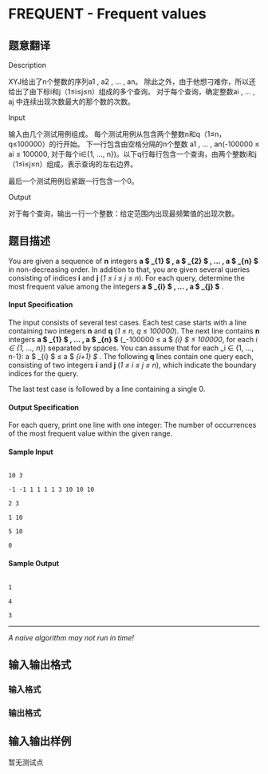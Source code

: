 # FREQUENT - Frequent values

## 题意翻译

Description

XYJ给出了n个整数的序列a1 , a2 , ... , an。 除此之外，由于他想刁难你，所以还给出了由下标i和j（1≤i≤j≤n）组成的多个查询。 对于每个查询，确定整数ai , ... , aj 中连续出现次数最大的那个数的次数。

Input

输入由几个测试用例组成。 每个测试用例从包含两个整数n和q（1≤n，q≤100000）的行开始。 下一行包含由空格分隔的n个整数 a1 , ... , an(-100000 ≤ ai ≤ 100000, 对于每个i∈{1, ..., n})。以下q行每行包含一个查询，由两个整数i和j（1≤i≤j≤n）组成，表示查询的左右边界。

最后一个测试用例后紧跟一行包含一个0。

Output

对于每个查询，输出一行一个整数：给定范围内出现最频繁值的出现次数。

## 题目描述

You are given a sequence of **n** integers **a $ _{1} $ , a $ _{2} $ , ... , a $ _{n} $** in non-decreasing order. In addition to that, you are given several queries consisting of indices **i** and **j** (_1 ≤ i ≤ j ≤ n_). For each query, determine the most frequent value among the integers **a $ _{i} $ , ... , a $ _{j} $** .

#### Input Specification

The input consists of several test cases. Each test case starts with a line containing two integers **n** and **q** (_1 ≤ n, q ≤ 100000_). The next line contains **n** integers **a $ _{1} $ , ... , a $ _{n} $** (_-100000 ≤ a $ _{i} $ ≤ 100000_, for each _i ∈ {1, ..., n}_) separated by spaces. You can assume that for each _i ∈ {1, ..., n-1}: a $ _{i} $ ≤ a $ _{i+1} $_ . The following **q** lines contain one query each, consisting of two integers **i** and **j** (_1 ≤ i ≤ j ≤ n_), which indicate the boundary indices for the query.

The last test case is followed by a line containing a single 0.

#### Output Specification

For each query, print one line with one integer: The number of occurrences of the most frequent value within the given range.

#### Sample Input

```

10 3

-1 -1 1 1 1 1 3 10 10 10

2 3

1 10

5 10

0

```

#### Sample Output

```

1

4

3

```

- - - - - -

_A naive algorithm may not run in time!_

## 输入输出格式

### 输入格式

### 输出格式

## 输入输出样例

暂无测试点


